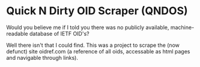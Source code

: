 # Quick N Dirty OID Scraper (QNDOS)

Would you believe me if I told you there was no publicly available, machine-readable database of IETF OID's?  
  
Well there isn't that I could find.  This was a project to scrape the (now defunct) site oidref.com (a reference of all oids, accessable as html pages and navigable through links).
